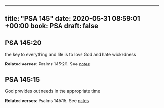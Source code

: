 
---
title: "PSA 145"
date: 2020-05-31 08:59:01 +00:00
book: PSA
draft: false
---

## PSA 145:20

the key to everything and life is to love God and hate wickedness

**Related verses**: Psalms 145:20. See [notes](https://my.bible.com/notes/3441506467801981818)


## PSA 145:15

God provides out needs in the appropriate time

**Related verses**: Psalms 145:15. See [notes](https://my.bible.com/notes/3441504515051479913)

